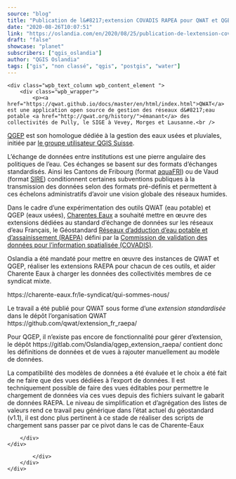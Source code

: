 ```yaml
---
source: "blog"
title: "Publication de l&#8217;extension COVADIS RAPEA pour QWAT et QGEP"
date: "2020-08-26T10:07:51"
link: "https://oslandia.com/en/2020/08/25/publication-de-lextension-covadis-rapea-pour-qwat-et-qgep/"
draft: "false"
showcase: "planet"
subscribers: ["qgis_oslandia"]
author: "QGIS Oslandia"
tags: ["gis", "non classé", "qgis", "postgis", "water"]
---
```


<div class="wpb_row vc_row-fluid vc_row standard_section   " id="fws_678af3d112fb5" style="padding-top: 0px; padding-bottom: 0px;"><div class="row-bg-wrap"><div class="inner-wrap"> <div class="row-bg    "></div></div> </div><div class="col span_12 dark left">
	<div class="vc_col-sm-12 wpb_column column_container vc_column_container col no-extra-padding">
		<div class="vc_column-inner">
			<div class="wpb_wrapper">
				
	<div class="wpb_text_column wpb_content_element ">
		<div class="wpb_wrapper">
			<p><a href="https://qwat.github.io/docs/master/en/html/index.html">QWAT</a> est une application open source de gestion des réseaux d&#8217;eau potable <a href="http://qwat.org/history/">émanant</a> des collectivités de Pully, le SIGE à Vevey, Morges et Lausanne.<br />
<a href="https://qgep.github.io/docs/fr/">QGEP</a> est son homologue dédiée à la gestion des eaux usées et pluviales, initiée par <a href="https://www.qgis.ch/fr">le groupe utilisateur QGIS Suisse</a>.</p>
<p>L&#8217;échange de données entre institutions est une pierre angulaire des politiques de l&#8217;eau. Ces échanges se basent sur des formats d&#8217;échanges standardisés. Ainsi les Cantons de Fribourg (format <a href="https://www.fr.ch/energie-agriculture-et-environnement/eau/aquafri-le-cadastre-des-infrastructures-deau-potable">aquaFRI</a>) ou de Vaud (format <a href="https://www.vd.ch/themes/environnement/eaux/eau-potable/systeme-dinformation-des-reseaux-deau-sire/">SIRE</a>) conditionnent certaines subventions publiques à la transmission des données selon des formats pré-définis et permettent à ces échelons administratifs d&#8217;avoir une vision globale des réseaux humides.</p>
<p>Dans le cadre d&#8217;une expérimentation des outils QWAT (eau potable) et QGEP (eaux usées), <a href="https://charente-eaux.fr/le-syndicat/qui-sommes-nous/">Charentes Eaux</a> a souhaité mettre en œuvre des extensions dédiées au standard d&#8217;échange de données sur les réseaux d&#8217;eau Français, le Géostandard <a href="http://www.geoinformations.developpement-durable.gouv.fr/geostandard-reseaux-d-adduction-d-eau-potable-et-d-a3478.html">Réseaux d’adduction d’eau potable et d’assainissement (RAEPA)</a> défini par la <a href="http://www.geoinformations.developpement-durable.gouv.fr/covadis-r425.html">Commission de validation des données pour l’information spatialisée (COVADIS)</a>.</p>
<p>Oslandia a été mandaté pour mettre en œuvre des instances de QWAT et QGEP, réaliser les extensions RAEPA pour chacun de ces outils, et aider Charente Eaux à charger les données des collectivités membres de ce syndicat mixte.</p>
<p>https://charente-eaux.fr/le-syndicat/qui-sommes-nous/</p>
<p>Le travail a été publié pour QWAT sous forme d&#8217;une <em>extension standardisée</em> dans le dépôt l&#8217;organisation QWAT https://github.com/qwat/extension_fr_raepa/</p>
<p>Pour QGEP, il n&#8217;existe pas encore de fonctionnalité pour gérer d&#8217;extension, le dépôt https://gitlab.com/Oslandia/qgep_extension_raepa/ contient donc les définitions de données et de vues à rajouter manuellement au modèle de données.</p>
<p>La compatibilité des modèles de données a été évaluée et le choix a été fait de ne faire que des vues dédiées à l&#8217;export de données. Il est techniquement possible de faire des vues éditables pour permettre le chargement de données via ces vues depuis des fichiers suivant le gabarit de données RAEPA. Le niveau de simplification et d&#8217;agrégation des listes de valeurs rend ce travail peu générique dans l&#8217;état actuel du géostandard (v1.1), il est donc plus pertinent à ce stade de réaliser des scripts de chargement sans passer par ce pivot dans le cas de Charente-Eaux</p>

		</div>
	</div>

			</div> 
		</div>
	</div> 
</div></div>

